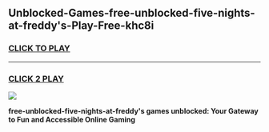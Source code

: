 
## Unblocked-Games-free-unblocked-five-nights-at-freddy's-Play-Free-khc8i
<h3>
<a href="https://premium76.site?title=free-unblocked-five-nights-at-freddy's&ref=10A">CLICK TO PLAY</a></h3>
<hr>

<h3>
<a href="https://premium76.site?title=free-unblocked-five-nights-at-freddy's&ref=10A">CLICK 2 PLAY</a>
  
</h3>

<a href="https://premium76.site?title=free-unblocked-five-nights-at-freddy's&ref=10A"><img src="https://clearcache.store/games.png"></a>


**free-unblocked-five-nights-at-freddy's games unblocked: Your Gateway to Fun and Accessible Online Gaming**
